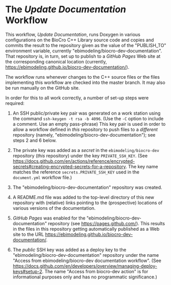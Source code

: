 # The _Update Documentation_ Workflow

This workflow, *Update Documentation*, runs Doxygen in various
configurations on the BioCro C++ Library source code and copies and
commits the result to the repository given as the value of the
"PUBLISH_TO" environment variable, currently
"ebimodeling/biocro-dev-documentation".  That repository is, in turn, set
up to publish to a _GitHub Pages_ Web site at the corresponding
canonical location (currently,
https://ebimodeling.github.io/biocro-dev-documentation/).

The workflow runs whenever changes to the C++ source files or the
files implementing this workflow are checked into the master branch.
It may also be run manually on the GitHub site.

In order for this to all work correctly, a number of set-up steps were
required:

1. An SSH public/private key pair was generated on a work station
using the command `ssh-keygen -t rsa -b 4096`.  (Use the `-C` option
to include a comment.  Use an empty pass-phrase) This key pair is used
in order to allow a workflow defined in _this_ repository to push
files to a _different_ repository (namely,
"ebimodeling/biocro-dev-documentation"); see steps 2 and 6 below.

2. The private key was added as a _secret_ in the
`ebimodeling/biocro-dev` repository (*this* repository) under the key
`PRIVATE_SSH_KEY`.  (See
https://docs.github.com/en/actions/reference/encrypted-secrets#creating-encrypted-secrets-for-a-repository.
The key name matches the reference `secrets.PRIVATE_SSH_KEY` used in
the `document.yml` workflow file.)

3. The "ebimodeling/biocro-dev-documentation" repository was created.

4. A README.md file was added to the top-level directory of this new
repository with (relative) links pointing to the (prospective)
locations of various versions of the documentation.

5. _GitHub Pages_ was enabled for the
"ebimodeling/biocro-dev-documentation" repository (see
https://pages.github.com/).  This results in the files in this
repository getting automatically published as a Web site to the URL
https://ebimodeling.github.io/biocro-dev-documentation/.

6. The *public* SSH key was added as a deploy key to the
"ebimodeling/biocro-dev-documentation" repository under the name "Access
from ebimodeling/biocro-dev documentation workflow".  (See
https://docs.github.com/en/developers/overview/managing-deploy-keys#setup-2.
The name "Access from biocro-dev action" is for informational purposes
only and has no programmatic significance.)

